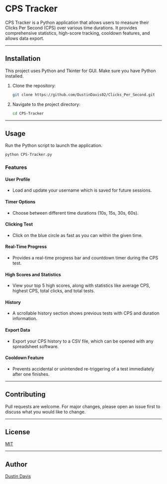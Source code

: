 # CPS Tracker

CPS Tracker is a Python application that allows users to measure their Clicks Per Second (CPS) over various time durations. It provides comprehensive statistics, high-score tracking, cooldown features, and allows data export.

---

## Installation

This project uses Python and Tkinter for GUI. Make sure you have Python installed.

1. Clone the repository:

    ```bash
    git clone https://github.com/DustinDavis02/Clicks_Per_Second.git
    ```
    
2. Navigate to the project directory:

    ```bash
    cd CPS-Tracker
    ```

---

## Usage

Run the Python script to launch the application.

```bash
python CPS-Tracker.py
```

### Features

#### User Profile

- Load and update your username which is saved for future sessions.

#### Timer Options

- Choose between different time durations (10s, 15s, 30s, 60s).

#### Clicking Test

- Click on the blue circle as fast as you can within the given time.

#### Real-Time Progress

- Provides a real-time progress bar and countdown timer during the CPS test.

#### High Scores and Statistics

- View your top 5 high scores, along with statistics like average CPS, highest CPS, total clicks, and total tests.

#### History

- A scrollable history section shows previous tests with CPS and duration information.

#### Export Data

- Export your CPS history to a CSV file, which can be opened with any spreadsheet software.

#### Cooldown Feature

- Prevents accidental or unintended re-triggering of a test immediately after one finishes.

---

## Contributing

Pull requests are welcome. For major changes, please open an issue first to discuss what you would like to change.

---

## License

[MIT](https://choosealicense.com/licenses/mit/)

---

## Author
[Dustin Davis](https://github.com/DustinDavis02)
